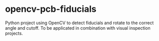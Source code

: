 # opencv-pcb-fiducials
Python project using OpenCV to detect fiducials and rotate to the correct angle and cutoff. To be applicated in combination with visual inspection projects.
